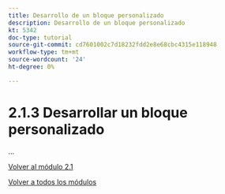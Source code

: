 ```yaml
---
title: Desarrollo de un bloque personalizado
description: Desarrollo de un bloque personalizado
kt: 5342
doc-type: tutorial
source-git-commit: cd7601002c7d18232fdd2e8e68cbc4315e118948
workflow-type: tm+mt
source-wordcount: '24'
ht-degree: 0%

---
```


# 2.1.3 Desarrollar un bloque personalizado

...

[Volver al módulo 2.1](./aemcs.md)

[Volver a todos los módulos](./../../../overview.md)
